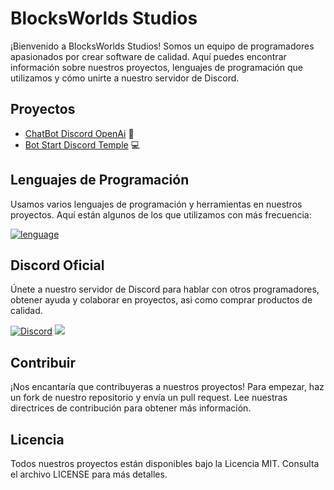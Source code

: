 # BlocksWorlds Studios

¡Bienvenido a BlocksWorlds Studios! Somos un equipo de programadores apasionados por crear software de calidad. Aquí puedes encontrar información sobre nuestros proyectos, lenguajes de programación que utilizamos y cómo unirte a nuestro servidor de Discord.

## Proyectos

- [ChatBot Discord OpenAi](link-al-proyecto) 🤖
- [Bot Start Discord Temple](link-al-proyecto) 💻

## Lenguajes de Programación

Usamos varios lenguajes de programación y herramientas en nuestros proyectos. Aquí están algunos de los que utilizamos con más frecuencia:

[![lenguage](https://skillicons.dev/icons?i=java,kotlin,nodejs,figma,javascript,python,typescript,git,blender&theme=light)](https://github.com/BlocksWorlds/BlocksWorlds/)

## Discord Oficial

Únete a nuestro servidor de Discord para hablar con otros programadores, obtener ayuda y colaborar en proyectos, asi como comprar productos de calidad.

[![Discord](https://skillicons.dev/icons?i=discord&theme=light)](https://github.com/BlocksWorlds/BlocksWorlds/)   [![](https://dcbadge.vercel.app/api/server/xPSF2N2Rud)](https://discord.gg/xPSF2N2Rud)


## Contribuir

¡Nos encantaría que contribuyeras a nuestros proyectos! Para empezar, haz un fork de nuestro repositorio y envía un pull request. Lee nuestras directrices de contribución para obtener más información.

## Licencia

Todos nuestros proyectos están disponibles bajo la Licencia MIT. Consulta el archivo LICENSE para más detalles.
